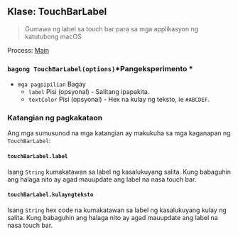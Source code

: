 ## Klase: TouchBarLabel

> Gumawa ng label sa touch bar para sa mga applikasyon ng katutubong macOS

Process: [Main](../tutorial/application-architecture.md#main-and-renderer-processes)

### `bagong TouchBarLabel(options)`*Pangeksperimento *

* `mga pagpipilian` Bagay 
  * `label` Pisi (opsyonal) - Salitang ipapakita.
  * `textColor` Pisi (opsyonal) - Hex na kulay ng teksto, ie `#ABCDEF`.

### Katangian ng pagkakataon

Ang mga sumusunod na mga katangian ay makukuha sa mga kaganapan ng `TouchBarLabel`:

#### `touchBarLabel.label`

Isang `String` kumakatawan sa label ng kasalukuyang salita. Kung babaguhin ang halaga nito ay agad mauupdate ang label na nasa touch bar.

#### `touchBarLabel.kulayngteksto`

Isang `String` hex code na kumakatawan sa label ng kasalukuyang kulay ng salita. Kung babaguhin ang halaga nito ay agad mauupdate ang label na nasa touch bar.